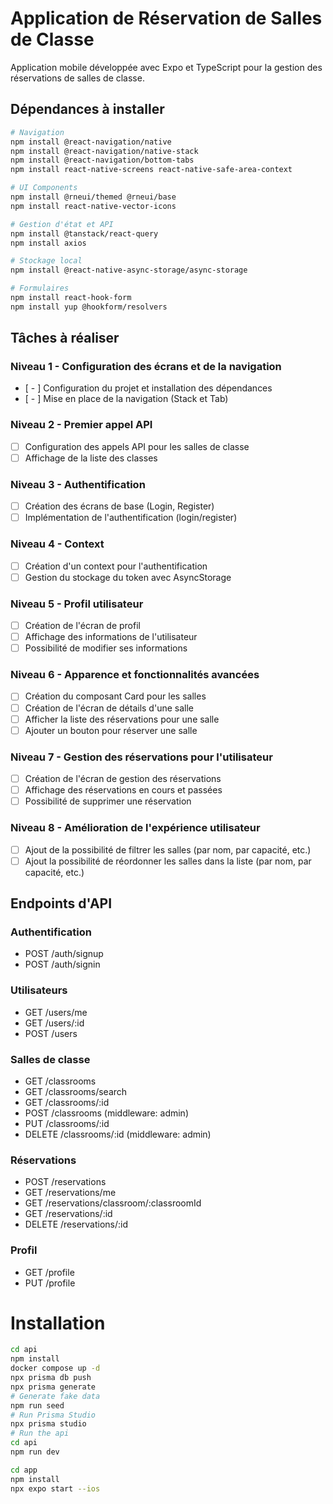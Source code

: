 # Application de Réservation de Salles de Classe

Application mobile développée avec Expo et TypeScript pour la gestion des réservations de salles de classe.

## Dépendances à installer

```bash
# Navigation
npm install @react-navigation/native
npm install @react-navigation/native-stack
npm install @react-navigation/bottom-tabs
npm install react-native-screens react-native-safe-area-context

# UI Components
npm install @rneui/themed @rneui/base
npm install react-native-vector-icons

# Gestion d'état et API
npm install @tanstack/react-query
npm install axios

# Stockage local
npm install @react-native-async-storage/async-storage

# Formulaires
npm install react-hook-form
npm install yup @hookform/resolvers
```

## Tâches à réaliser

### Niveau 1 - Configuration des écrans et de la navigation

- [ - ] Configuration du projet et installation des dépendances
- [ - ] Mise en place de la navigation (Stack et Tab)

### Niveau 2 - Premier appel API

- [ ] Configuration des appels API pour les salles de classe
- [ ] Affichage de la liste des classes

### Niveau 3 - Authentification

- [ ] Création des écrans de base (Login, Register)
- [ ] Implémentation de l'authentification (login/register)

### Niveau 4 - Context

- [ ] Création d'un context pour l'authentification
- [ ] Gestion du stockage du token avec AsyncStorage

### Niveau 5 - Profil utilisateur

- [ ] Création de l'écran de profil
- [ ] Affichage des informations de l'utilisateur
- [ ] Possibilité de modifier ses informations

### Niveau 6 - Apparence et fonctionnalités avancées

- [ ] Création du composant Card pour les salles
- [ ] Création de l'écran de détails d'une salle
- [ ] Afficher la liste des réservations pour une salle
- [ ] Ajouter un bouton pour réserver une salle

### Niveau 7 - Gestion des réservations pour l'utilisateur

- [ ] Création de l'écran de gestion des réservations
- [ ] Affichage des réservations en cours et passées
- [ ] Possibilité de supprimer une réservation

### Niveau 8 - Amélioration de l'expérience utilisateur

- [ ] Ajout de la possibilité de filtrer les salles (par nom, par capacité, etc.)
- [ ] Ajout la possibilité de réordonner les salles dans la liste (par nom, par capacité, etc.)

## Endpoints d'API

### Authentification

- POST /auth/signup
- POST /auth/signin

### Utilisateurs

- GET /users/me
- GET /users/:id
- POST /users

### Salles de classe

- GET /classrooms
- GET /classrooms/search
- GET /classrooms/:id
- POST /classrooms (middleware: admin)
- PUT /classrooms/:id
- DELETE /classrooms/:id (middleware: admin)

### Réservations

- POST /reservations
- GET /reservations/me
- GET /reservations/classroom/:classroomId
- GET /reservations/:id
- DELETE /reservations/:id

### Profil

- GET /profile
- PUT /profile

# Installation

```sh
cd api
npm install
docker compose up -d
npx prisma db push
npx prisma generate
# Generate fake data
npm run seed
# Run Prisma Studio
npx prisma studio
# Run the api
cd api
npm run dev
```

```sh
cd app
npm install
npx expo start --ios
```
